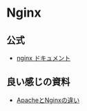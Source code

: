 # Nginx
## 公式
- [nginx ドキュメント](http://mogile.web.fc2.com/nginx/)

## 良い感じの資料
- [ApacheとNginxの違い](https://openstandia.jp/pdf/140228_osc_seminar_ssof8.pdf)
